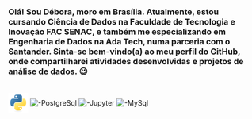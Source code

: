 ### Olá! Sou Débora, moro em Brasília. Atualmente, estou cursando Ciência de Dados na Faculdade de Tecnologia e Inovação FAC SENAC, e também me especializando em Engenharia de Dados na Ada Tech, numa parceria com o Santander. Sinta-se bem-vindo(a) ao meu perfil do GitHub, onde compartilharei atividades desenvolvidas e projetos de análise de dados. 😉




<div style="display: inline_block"><br>
<img align="center" alt="-Python" height="40" width="40" src="https://raw.githubusercontent.com/devicons/devicon/master/icons/python/python-original.svg">
<img align="center" alt="-PostgreSql" height="40" width="40" src="https://cdn.jsdelivr.net/gh/devicons/devicon/icons/postgresql/postgresql-original.svg" />
<img align="center" alt="-Jupyter" height="40" width="40" src="https://cdn.jsdelivr.net/gh/devicons/devicon/icons/jupyter/jupyter-original.svg" />
<img align="center" alt="-MySql" height="40" width="40" src="https://cdn.jsdelivr.net/gh/devicons/devicon/icons/mysql/mysql-original.svg" />

</div>

